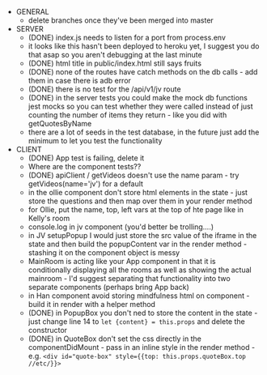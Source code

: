 - GENERAL
  - delete branches once they've been merged into master
- SERVER
  - (DONE) index.js needs to listen for a port from process.env 
  - it looks like this hasn't been deployed to heroku yet, I suggest you do that asap so you aren't debugging at the last minute
  - (DONE) html title in public/index.html still says fruits
  - (DONE) none of the routes have catch methods on the db calls - add them in case there is adb error
  - (DONE) there is no test for the /api/v1/jv route
  - (DONE) in the server tests you could make the mock db functions jest mocks so you can test whether they were called instead of just counting the number of items they return - like you did with getQuotesByName
  - there are a lot of seeds in the test database, in the future just add the minimum to let you test the functionality
- CLIENT
  - (DONE) App test is failing, delete it
  - Where are the component tests??
  - (DONE) apiClient / getVideos doesn't use the name param - try getVideos(name='jv') for a default
  - in the ollie component don't store html elements in the state - just store the questions and then map over them in your render method
  - for Ollie, put the name, top, left vars at the top of hte page like in Kelly's room
  - console.log in jv component (you'd better be trolling....)
  - in JV setupPopup I would just store the src value of the iframe in the state and then build the popupContent var in the render method - stashing it on the component object is messy
  - MainRoom is acting like your App component in that it is conditionally displaying all the rooms as well as showing the actual mainroom - I'd suggest separating that functionality into two separate components (perhaps bring App back)
  - in Han component avoid storing mindfulness html on component - build it in render with a helper method
  - (DONE) in PopupBox you don't ned to store the content in the state - just change line 14 to `let {content} = this.props` and delete the constructor
  - (DONE) in QuoteBox don't set the css directly in the componentDidMount - pass in an inline style in the render method - e.g. `<div id="quote-box" style={{top: this.props.quoteBox.top //etc/}}>`



